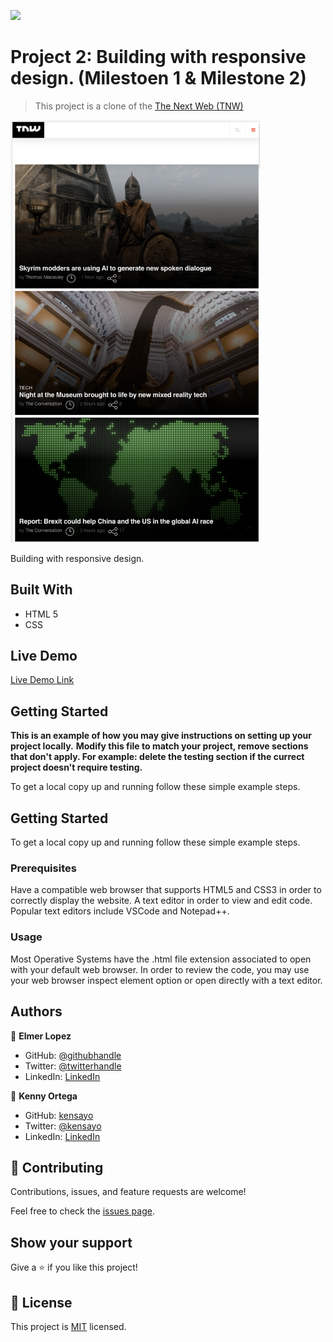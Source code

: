 ![](https://img.shields.io/badge/Microverse-blueviolet)

# Project 2: Building with responsive design. (Milestoen 1 & Milestone 2)

> This project is a clone of the [The Next Web (TNW)](https://thenextweb.com/)

<img src="img/ScreenShot1.png" width="400">

Building with responsive design.

## Built With

- HTML 5
- CSS

## Live Demo

[Live Demo Link](#)

## Getting Started

**This is an example of how you may give instructions on setting up your project locally.**
**Modify this file to match your project, remove sections that don't apply. For example: delete the testing section if the currect project doesn't require testing.**

To get a local copy up and running follow these simple example steps.

## Getting Started

To get a local copy up and running follow these simple example steps.

### Prerequisites

Have a compatible web browser that supports HTML5 and CSS3 in order to correctly display the website.
A text editor in order to view and edit code. Popular text editors include VSCode and Notepad++.

### Usage

Most Operative Systems have the .html file extension associated to open with your default web browser. In order to review the code, you may use your web browser inspect element option or open directly with a text editor.

## Authors

👤 **Elmer Lopez**

- GitHub: [@githubhandle](https://github.com/memelopez)
- Twitter: [@twitterhandle](https://twitter.com/twitterhandle)
- LinkedIn: [LinkedIn](https://www.linkedin.com/in/elmer-lopez-51b187200/)

👤 **Kenny Ortega**

- GitHub: [kensayo](https://github.com/kensayo)
- Twitter: [@kensayo](https://twitter.com/kensayo)
- LinkedIn: [LinkedIn](https://www.linkedin.com/in/kenny-ortega-3580aa33/)

## 🤝 Contributing

Contributions, issues, and feature requests are welcome!

Feel free to check the [issues page](issues/).

## Show your support

Give a ⭐️ if you like this project!

## 📝 License

This project is [MIT](lic.url) licensed.
